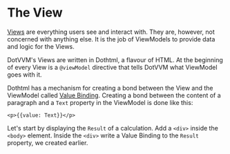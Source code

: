 ﻿---
Title: The View
CodeTask: /resources/010_calculator/20_view.dothtml.csx
---

# The View

[Views] are everything users see and interact with. They are, however, not concerned with anything else. It is the job of ViewModels to provide data and logic for the Views.

DotVVM's Views are written in Dothtml, a flavour of HTML. At the beginning of every View is a `@viewModel` directive that tells DotVVM what ViewModel goes with it. 

Dothtml has a mechanism for creating a bond between the View and the ViewModel called [Value Binding]. Creating a bond between the content of a paragraph and a `Text` property in the ViewModel is done like this:

```dothtml
<p>{{value: Text}}</p>
```

Let's start by displaying the `Result` of a calculation. Add a `<div>` inside the `<body>` element. Inside the `<div>` write a Value Binding to the `Result` property, we created earlier.


[Views]: https://www.dotvvm.com/docs/tutorials/basics-first-page
[Value Binding]: https://www.dotvvm.com/docs/tutorials/basics-value-binding